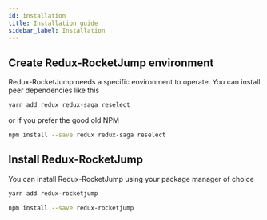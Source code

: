 ```yaml
---
id: installation
title: Installation guide
sidebar_label: Installation
---
```

## Create Redux-RocketJump environment

Redux-RocketJump needs a specific environment to operate. You can install peer dependencies like this

```sh
yarn add redux redux-saga reselect
```

or if you prefer the good old NPM

```sh
npm install --save redux redux-saga reselect
```

## Install Redux-RocketJump
You can install Redux-RocketJump using your package manager of choice

```sh
yarn add redux-rocketjump
```

```sh
npm install --save redux-rocketjump
```
